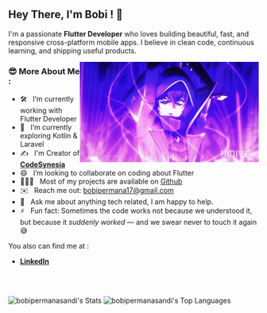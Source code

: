 ## Hey There, I'm Bobi ! 👋

I'm a passionate **Flutter Developer** who loves building beautiful, fast, and responsive cross-platform mobile apps. I believe in clean code, continuous learning, and shipping useful products.


<img align="right" alt="GIF" src="https://raw.githubusercontent.com/bobipermanasandi/bobipermanasandi/main/assets/gif/cid2.gif" width="360px"/>

### 😎 More About Me :

- 🛠️ &nbsp; I’m currently working with Flutter Developer
- 🚀 &nbsp; I’m currently exploring Kotlin & Laravel
- ✍️ &nbsp; I'm Creator of **[CodeSynesia](https://medium.com/@codesynesia)**
- 😄 &nbsp; I’m looking to collaborate on coding about Flutter
- 👨🏻‍💻 &nbsp; Most of my projects are available on [Github](https://github.com/bobipermanasandi?tab=repositories)
- ✉️ &nbsp; Reach me out: [bobipermana17@gmail.com](mailto:bobipermana17@gmail.com)
- 💬 &nbsp; Ask me about anything tech related, I am happy to help.
- ⚡  &nbsp; Fun fact: Sometimes the code works not because we understood it, but because it *suddenly worked* — and we swear never to touch it again 😅

You also can find me at :
- **[LinkedIn](https://www.linkedin.com/in/bobi-permana-sandi/)**
<br/>
<br/>


![bobipermanasandi's Stats](https://github-readme-stats.vercel.app/api?username=bobipermanasandi&theme=vue-dark&show_icons=true&hide_border=false&count_private=true)
![bobipermanasandi's Top Languages](https://github-readme-stats.vercel.app/api/top-langs/?username=bobipermanasandi&theme=vue-dark&show_icons=true&hide_border=false&layout=compact)
